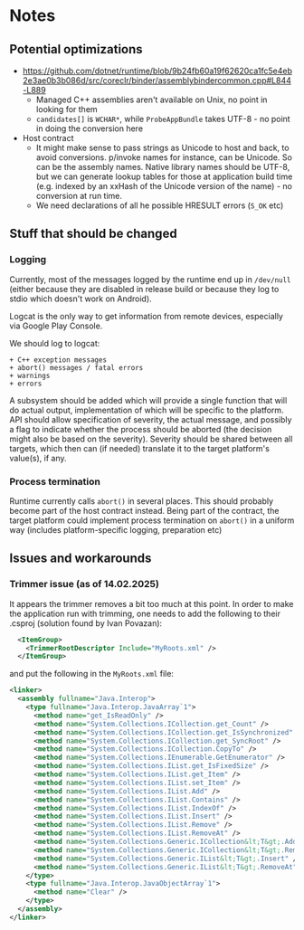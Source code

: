 # Notes

## Potential optimizations

  * https://github.com/dotnet/runtime/blob/9b24fb60a19f62620ca1fc5e4eb2e3ae0b3b086d/src/coreclr/binder/assemblybindercommon.cpp#L844-L889
    * Managed C++ assemblies aren't available on Unix, no point in looking for them
    * `candidates[]` is `WCHAR*`, while `ProbeAppBundle` takes UTF-8 - no point in doing the
      conversion here
  * Host contract
    * It might make sense to pass strings as Unicode to host and back, to avoid conversions.
      p/invoke names for instance, can be Unicode. So can be the assembly names. Native library
      names should be UTF-8, but we can generate lookup tables for those at application build time
      (e.g. indexed by an xxHash of the Unicode version of the name) - no conversion at run time.
    * We need declarations of all he possible HRESULT errors (`S_OK` etc)

## Stuff that should be changed

### Logging
Currently, most of the messages logged by the runtime end up in `/dev/null` (either because they
are disabled in release build or because they log to stdio which doesn't work on Android).

Logcat is the only way to get information from remote devices, especially via Google Play Console.

We should log to logcat:

    + C++ exception messages
    + abort() messages / fatal errors
    + warnings
    + errors

A subsystem should be added which will provide a single function that will do actual output, implementation of which
will be specific to the platform.  API should allow specification of severity, the actual message, and possibly a flag
to indicate whether the process should be aborted (the decision might also be based on the severity).  Severity should
be shared between all targets, which then can (if needed) translate it to the target platform's value(s), if any.

### Process termination
Runtime currently calls `abort()` in several places.  This should probably become part of the host contract instead.
Being part of the contract, the target platform could implement process termination on `abort()` in a uniform way
(includes platform-specific logging, preparation etc)

## Issues and workarounds

### Trimmer issue (as of 14.02.2025)

It appears the trimmer removes a bit too much at this point. In order to make the application run with trimming, one
needs to add the following to their .csproj (solution found by Ivan Povazan):

```xml
  <ItemGroup>
    <TrimmerRootDescriptor Include="MyRoots.xml" />
  </ItemGroup>
```

and put the following in the `MyRoots.xml` file:

```xml
<linker>
  <assembly fullname="Java.Interop">
    <type fullname="Java.Interop.JavaArray`1">
      <method name="get_IsReadOnly" />
      <method name="System.Collections.ICollection.get_Count" />
      <method name="System.Collections.ICollection.get_IsSynchronized" />
      <method name="System.Collections.ICollection.get_SyncRoot" />
      <method name="System.Collections.ICollection.CopyTo" />
      <method name="System.Collections.IEnumerable.GetEnumerator" />
      <method name="System.Collections.IList.get_IsFixedSize" />
      <method name="System.Collections.IList.get_Item" />
      <method name="System.Collections.IList.set_Item" />
      <method name="System.Collections.IList.Add" />
      <method name="System.Collections.IList.Contains" />
      <method name="System.Collections.IList.IndexOf" />
      <method name="System.Collections.IList.Insert" />
      <method name="System.Collections.IList.Remove" />
      <method name="System.Collections.IList.RemoveAt" />
      <method name="System.Collections.Generic.ICollection&lt;T&gt;.Add" />
      <method name="System.Collections.Generic.ICollection&lt;T&gt;.Remove" />
      <method name="System.Collections.Generic.IList&lt;T&gt;.Insert" />
      <method name="System.Collections.Generic.IList&lt;T&gt;.RemoveAt" />
    </type>
    <type fullname="Java.Interop.JavaObjectArray`1">
      <method name="Clear" />
    </type>
  </assembly>
</linker>
```
